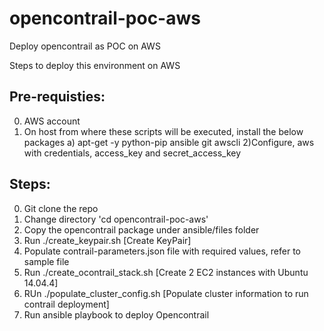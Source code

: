 # opencontrail-poc-aws
Deploy opencontrail as POC on AWS

Steps to deploy this environment on AWS

Pre-requisties:
--------------
0) AWS account
1) On host from where these scripts will be executed, install the below packages
	a) apt-get -y python-pip ansible git awscli
2)Configure, aws with credentials, access_key and secret_access_key


Steps:
------
0) Git clone the repo
1) Change directory 'cd opencontrail-poc-aws'
2) Copy the opencontrail package under ansible/files folder
3) Run ./create_keypair.sh [Create KeyPair]
4) Populate contrail-parameters.json file with required values, refer to sample file
5) Run ./create_ocontrail_stack.sh [Create 2 EC2 instances with Ubuntu 14.04.4]
6) RUn ./populate_cluster_config.sh [Populate cluster information to run contrail deployment]
7) Run ansible playbook to deploy Opencontrail
